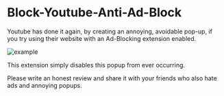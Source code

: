 # Block-Youtube-Anti-Ad-Block

Youtube has done it again, by creating an annoying, avoidable pop-up, if you try using their website with an Ad-Blocking extension enabled.

![example](https://github.com/olsen-adam/Block-Youtube-Anti-Ad-Block/assets/67761974/873e3622-e622-41d7-8c50-c8ab1649b528)

This extension simply disables this popup from ever occurring. 

Please write an honest review and share it with your friends who also hate ads and annoying popups.
